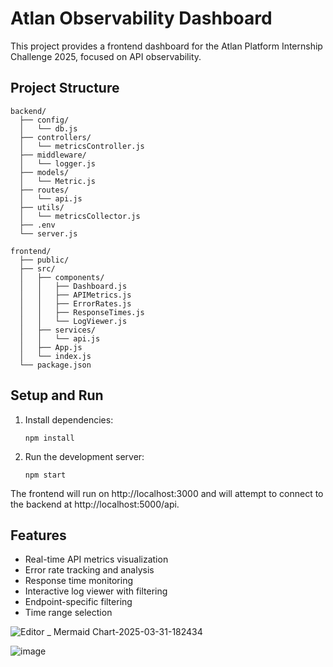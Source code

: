 # Atlan Observability Dashboard

This project provides a frontend dashboard for the Atlan Platform Internship Challenge 2025, focused on API observability.

## Project Structure
```
backend/
  ├── config/
  │   └── db.js
  ├── controllers/
  │   └── metricsController.js
  ├── middleware/
  │   └── logger.js
  ├── models/
  │   └── Metric.js
  ├── routes/
  │   └── api.js
  ├── utils/
  │   └── metricsCollector.js
  ├── .env
  └── server.js
```

```
frontend/
  ├── public/
  ├── src/
  │   ├── components/
  │   │   ├── Dashboard.js
  │   │   ├── APIMetrics.js
  │   │   ├── ErrorRates.js
  │   │   ├── ResponseTimes.js
  │   │   └── LogViewer.js
  │   ├── services/
  │   │   └── api.js
  │   ├── App.js
  │   └── index.js
  └── package.json
```

## Setup and Run

1. Install dependencies:
   ```
   npm install
   ```

2. Run the development server:
   ```
   npm start
   ```

The frontend will run on http://localhost:3000 and will attempt to connect to the backend at http://localhost:5000/api.


## Features

- Real-time API metrics visualization
- Error rate tracking and analysis
- Response time monitoring
- Interactive log viewer with filtering
- Endpoint-specific filtering
- Time range selection

![Editor _ Mermaid Chart-2025-03-31-182434](https://github.com/user-attachments/assets/045e990b-1720-4697-9588-2433ceb090a2)


![image](https://github.com/user-attachments/assets/45a97fb6-cf60-4029-8f15-5563302b2e9c)

